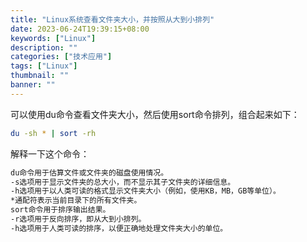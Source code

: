 ```yaml
---
title: "Linux系统查看文件夹大小，并按照从大到小排列"
date: 2023-06-24T19:39:15+08:00
keywords: ["Linux"]
description: ""
categories: ["技术应用"]
tags: ["Linux"]
thumbnail: ""
banner: ""
---
```


可以使用du命令查看文件夹大小，然后使用sort命令排列，组合起来如下：
```bash
du -sh * | sort -rh
```
解释一下这个命令：

```bash
du命令用于估算文件或文件夹的磁盘使用情况。
-s选项用于显示文件夹的总大小，而不显示其子文件夹的详细信息。
-h选项用于以人类可读的格式显示文件夹大小（例如，使用KB，MB，GB等单位）。
*通配符表示当前目录下的所有文件夹。
sort命令用于排序输出结果。
-r选项用于反向排序，即从大到小排列。
-h选项用于人类可读的排序，以便正确地处理文件夹大小的单位。
```